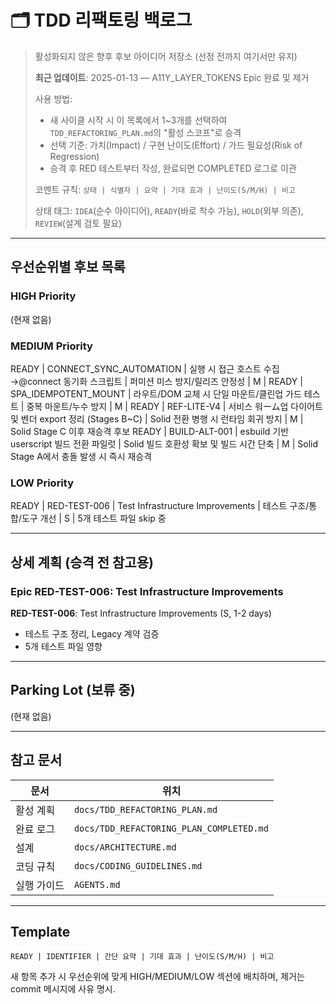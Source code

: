 # 🗂️ TDD 리팩토링 백로그

> 활성화되지 않은 향후 후보 아이디어 저장소 (선정 전까지 여기서만 유지)
>
> **최근 업데이트**: 2025-01-13 — A11Y_LAYER_TOKENS Epic 완료 및 제거
>
> 사용 방법:
>
> - 새 사이클 시작 시 이 목록에서 1~3개를 선택하여 `TDD_REFACTORING_PLAN.md`의
>   "활성 스코프"로 승격
> - 선택 기준: 가치(Impact) / 구현 난이도(Effort) / 가드 필요성(Risk of
>   Regression)
> - 승격 후 RED 테스트부터 작성, 완료되면 COMPLETED 로그로 이관
>
> 코멘트 규칙: `상태 | 식별자 | 요약 | 기대 효과 | 난이도(S/M/H) | 비고`
>
> 상태 태그: `IDEA`(순수 아이디어), `READY`(바로 착수 가능), `HOLD`(외부 의존),
> `REVIEW`(설계 검토 필요)

---

## 우선순위별 후보 목록

### HIGH Priority

(현재 없음)

### MEDIUM Priority

READY | CONNECT_SYNC_AUTOMATION | 실행 시 접근 호스트 수집→@connect 동기화
스크립트 | 퍼미션 미스 방지/릴리즈 안정성 | M | READY | SPA_IDEMPOTENT_MOUNT |
라우트/DOM 교체 시 단일 마운트/클린업 가드 테스트 | 중복 마운트/누수 방지 | M |
READY | REF-LITE-V4 | 서비스 워ーム업 다이어트 및 벤더 export 정리 (Stages B~C)
| Solid 전환 병행 시 런타임 회귀 방지 | M | Solid Stage C 이후 재승격 후보 READY
| BUILD-ALT-001 | esbuild 기반 userscript 빌드 전환 파일럿 | Solid 빌드 호환성
확보 및 빌드 시간 단축 | M | Solid Stage A에서 충돌 발생 시 즉시 재승격

### LOW Priority

READY | RED-TEST-006 | Test Infrastructure Improvements | 테스트 구조/통합/도구
개선 | S | 5개 테스트 파일 skip 중

---

## 상세 계획 (승격 전 참고용)

### Epic RED-TEST-006: Test Infrastructure Improvements

**RED-TEST-006**: Test Infrastructure Improvements (S, 1-2 days)

- 테스트 구조 정리, Legacy 계약 검증
- 5개 테스트 파일 영향

---

## Parking Lot (보류 중)

(현재 없음)

---

## 참고 문서

| 문서        | 위치                                     |
| ----------- | ---------------------------------------- |
| 활성 계획   | `docs/TDD_REFACTORING_PLAN.md`           |
| 완료 로그   | `docs/TDD_REFACTORING_PLAN_COMPLETED.md` |
| 설계        | `docs/ARCHITECTURE.md`                   |
| 코딩 규칙   | `docs/CODING_GUIDELINES.md`              |
| 실행 가이드 | `AGENTS.md`                              |

---

## Template

```text
READY | IDENTIFIER | 간단 요약 | 기대 효과 | 난이도(S/M/H) | 비고
```

새 항목 추가 시 우선순위에 맞게 HIGH/MEDIUM/LOW 섹션에 배치하며, 제거는 commit
메시지에 사유 명시.
